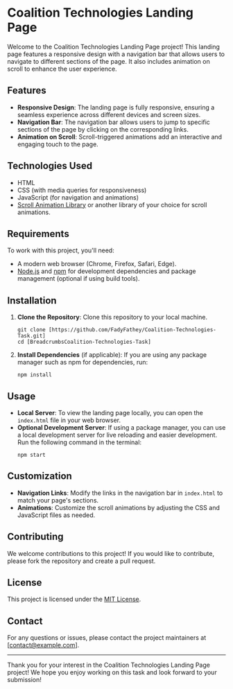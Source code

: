 # Coalition Technologies Landing Page

Welcome to the Coalition Technologies Landing Page project! This landing page features a responsive design with a navigation bar that allows users to navigate to different sections of the page. It also includes animation on scroll to enhance the user experience.

## Features

- **Responsive Design**: The landing page is fully responsive, ensuring a seamless experience across different devices and screen sizes.
- **Navigation Bar**: The navigation bar allows users to jump to specific sections of the page by clicking on the corresponding links.
- **Animation on Scroll**: Scroll-triggered animations add an interactive and engaging touch to the page.

## Technologies Used

- HTML
- CSS (with media queries for responsiveness)
- JavaScript (for navigation and animations)
- [Scroll Animation Library](https://michalsnik.github.io/aos/) or another library of your choice for scroll animations.

## Requirements

To work with this project, you'll need:

- A modern web browser (Chrome, Firefox, Safari, Edge).
- [Node.js](https://nodejs.org/) and [npm](https://www.npmjs.com/) for development dependencies and package management (optional if using build tools).

## Installation

1. **Clone the Repository**: Clone this repository to your local machine.
    ```shell
    git clone [https://github.com/FadyFathey/Coalition-Technologies-Task.git]
    cd [BreadcrumbsCoalition-Technologies-Task]
    ```

2. **Install Dependencies** (if applicable): If you are using any package manager such as npm for dependencies, run:
    ```shell
    npm install
    ```

## Usage

- **Local Server**: To view the landing page locally, you can open the `index.html` file in your web browser.
- **Optional Development Server**: If using a package manager, you can use a local development server for live reloading and easier development. Run the following command in the terminal:
    ```shell
    npm start
    ```

## Customization

- **Navigation Links**: Modify the links in the navigation bar in `index.html` to match your page's sections.
- **Animations**: Customize the scroll animations by adjusting the CSS and JavaScript files as needed.

## Contributing

We welcome contributions to this project! If you would like to contribute, please fork the repository and create a pull request.

## License

This project is licensed under the [MIT License](LICENSE).

## Contact

For any questions or issues, please contact the project maintainers at [contact@example.com].

---

Thank you for your interest in the Coalition Technologies Landing Page project! We hope you enjoy working on this task and look forward to your submission!
